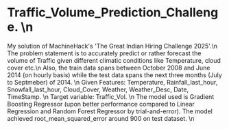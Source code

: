# Traffic_Volume_Prediction_Challenge. \n
My solution of MachineHack's 'The Great Indian Hiring Challenge 2025'.\n
The problem statement is to accurately predict or rather forecast the volume of Traffic given different climatic conditions like Temperature, cloud cover etc.\n
Also, the train data spans between October 2008 and June 2014 (on hourly basis) while the test data spans the next three months (July to Septmeber) of 2014. \n
Given Features: Temperature, Rainfall_last_hour, Snowfall_last_hour, Cloud_Cover, Weather, Weather_Desc, Date, TimeStamp. \n
Target variable: Traffic_Vol. \n
The model used is Gradient Boosting Regressor (upon better performance compared to Linear Regression and Random Forest Regressor by trial-and-error). The model achieved root_mean_squared_error around 900 on test dataset. \n
